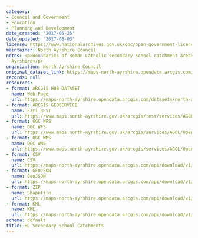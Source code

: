 ```yaml
---
category:
- Council and Government
- Education
- Planning and Development
date_created: '2017-05-25'
date_updated: '2017-08-03'
license: https://www.nationalarchives.gov.uk/doc/open-government-licence/version/3/
maintainer: North Ayrshire Council
notes: <p>Boundaries of Roman Catholic secondary school catchment areas within North
  Ayrshire</p>
organization: North Ayrshire Council
original_dataset_link: https://maps-north-ayrshire.opendata.arcgis.com/datasets/north-ayrshire::rc-secondary-school-catchments
records: null
resources:
- format: ARCGIS HUB DATASET
  name: Web Page
  url: https://maps-north-ayrshire.opendata.arcgis.com/datasets/north-ayrshire::rc-secondary-school-catchments
- format: ARCGIS GEOSERVICE
  name: Esri REST
  url: https://www.maps.north-ayrshire.gov.uk/arcgis/rest/services/AGOL/Open_Data_Portal/MapServer/3
- format: OGC WFS
  name: OGC WFS
  url: https://www.maps.north-ayrshire.gov.uk/arcgis/services/AGOL/Open_Data_Portal/MapServer/WFSServer?request=GetCapabilities&service=WFS
- format: OGC WMS
  name: OGC WMS
  url: https://www.maps.north-ayrshire.gov.uk/arcgis/services/AGOL/Open_Data_Portal/MapServer/WMSServer?request=GetCapabilities&service=WMS
- format: CSV
  name: CSV
  url: https://maps-north-ayrshire.opendata.arcgis.com/api/download/v1/items/b0f75649838e49b08c31653258d9516d/csv?layers=3
- format: GEOJSON
  name: GeoJSON
  url: https://maps-north-ayrshire.opendata.arcgis.com/api/download/v1/items/b0f75649838e49b08c31653258d9516d/geojson?layers=3
- format: ZIP
  name: Shapefile
  url: https://maps-north-ayrshire.opendata.arcgis.com/api/download/v1/items/b0f75649838e49b08c31653258d9516d/shapefile?layers=3
- format: KML
  name: KML
  url: https://maps-north-ayrshire.opendata.arcgis.com/api/download/v1/items/b0f75649838e49b08c31653258d9516d/kml?layers=3
schema: default
title: RC Secondary School Catchments
---
```

